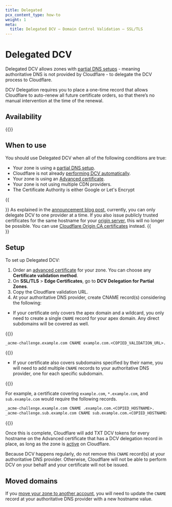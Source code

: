 ```yaml
---
title: Delegated
pcx_content_type: how-to
weight: 1
meta:
  title: Delegated DCV — Domain Control Validation — SSL/TLS
---
```


# Delegated DCV

Delegated DCV allows zones with [partial DNS setups](/dns/zone-setups/partial-setup/) - meaning authoritative DNS is not provided by Cloudflare - to delegate the DCV process to Cloudflare.

DCV Delegation requires you to place a one-time record that allows Cloudflare to auto-renew all future certificate orders, so that there’s no manual intervention at the time of the renewal.

## Availability

{{<feature-table id="ssl.delegated_dcv">}}

## When to use

You should use Delegated DCV when all of the following conditions are true:

- Your zone is using a [partial DNS setup](/dns/zone-setups/partial-setup/).
- Cloudflare is not already [performing DCV automatically](/ssl/edge-certificates/changing-dcv-method/).
- Your zone is using an [Advanced certificate](/ssl/edge-certificates/advanced-certificate-manager/).
- Your zone is not using multiple CDN providers.
- The Certificate Authority is either Google or Let's Encrypt

{{<Aside type="note" header="Delegated DCV and origin certificates">}}
As explained in the [announcement blog post](https://blog.cloudflare.com/introducing-dcv-delegation/), currently, you can only delegate DCV to one provider at a time. If you also issue publicly trusted certificates for the same hostname for your [origin server](/ssl/concepts/#origin-certificate), this will no longer be possible. You can use [Cloudflare Origin CA certificates](/ssl/origin-configuration/origin-ca/) instead.
{{</Aside>}}

## Setup

To set up Delegated DCV:

1. Order an [advanced certificate](/ssl/edge-certificates/advanced-certificate-manager/manage-certificates/) for your zone. You can choose any **Certificate validation method**.
2. On **SSL/TLS** > **Edge Certificates**, go to **DCV Delegation for Partial Zones**.
3. Copy the Cloudflare validation URL.
4. At your authoritative DNS provider, create CNAME record(s) considering the following:

* If your certificate only covers the apex domain and a wildcard, you only need to create a single `CNAME` record for your apex domain. Any direct subdomains will be covered as well.

{{<example>}}

  ```txt
  _acme-challenge.example.com CNAME example.com.<COPIED_VALIDATION_URL>.
  ```

{{</example>}}

* If your certificate also covers subdomains specified by their name, you will need to add multiple `CNAME` records to your authoritative DNS provider, one for each specific subdomain.

{{<example>}}

For example, a certificate covering `example.com`, `*.example.com`, and `sub.example.com` would require the following records.

```txt
_acme-challenge.example.com CNAME .example.com.<COPIED_HOSTNAME>.
_acme-challenge.sub.example.com CNAME sub.example.com.<COPIED_HOSTNAME>.
```

{{</example>}}

Once this is complete, Cloudflare will add TXT DCV tokens for every hostname on the Advanced certificate that has a DCV delegation record in place, as long as the zone is [active](/dns/zone-setups/reference/domain-status/) on Cloudflare.

Because DCV happens regularly, do not remove this `CNAME` record(s) at your authoritative DNS provider. Otherwise, Cloudflare will not be able to perform DCV on your behalf and your certificate will not be issued.

## Moved domains

 If you [move your zone to another account](/fundamentals/setup/manage-domains/move-domain/), you will need to update the `CNAME` record at your authoritative DNS provider with a new hostname value.
